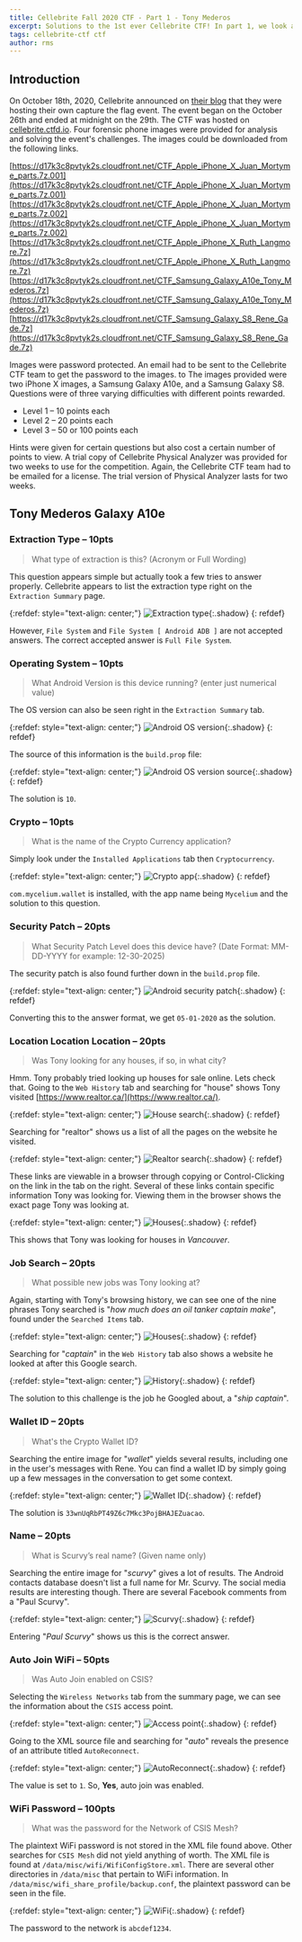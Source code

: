 ```yaml
---
title: Cellebrite Fall 2020 CTF - Part 1 - Tony Mederos
excerpt: Solutions to the 1st ever Cellebrite CTF! In part 1, we look at the answers to the Tony Mederos image provided.
tags: cellebrite-ctf ctf
author: rms
---
```


## Introduction

On October 18th, 2020, Cellebrite announced on [their blog](https://www.cellebrite.com/en/blog/join-the-first-cellebrite-capture-the-flag-ctf-event/) that they were hosting their own capture the flag event. The event began on the October 26th and ended at midnight on the 29th. The CTF was hosted on [cellebrite.ctfd.io](https://cellebrite.ctfd.io/). Four forensic phone images were provided for analysis and solving the event's challenges. The images could be downloaded from the following links.

[https://d17k3c8pvtyk2s.cloudfront.net/CTF_Apple_iPhone_X_Juan_Mortyme_parts.7z.001](https://d17k3c8pvtyk2s.cloudfront.net/CTF_Apple_iPhone_X_Juan_Mortyme_parts.7z.001)
[https://d17k3c8pvtyk2s.cloudfront.net/CTF_Apple_iPhone_X_Juan_Mortyme_parts.7z.002](https://d17k3c8pvtyk2s.cloudfront.net/CTF_Apple_iPhone_X_Juan_Mortyme_parts.7z.002)
[https://d17k3c8pvtyk2s.cloudfront.net/CTF_Apple_iPhone_X_Ruth_Langmore.7z](https://d17k3c8pvtyk2s.cloudfront.net/CTF_Apple_iPhone_X_Ruth_Langmore.7z)
[https://d17k3c8pvtyk2s.cloudfront.net/CTF_Samsung_Galaxy_A10e_Tony_Mederos.7z](https://d17k3c8pvtyk2s.cloudfront.net/CTF_Samsung_Galaxy_A10e_Tony_Mederos.7z)
[https://d17k3c8pvtyk2s.cloudfront.net/CTF_Samsung_Galaxy_S8_Rene_Gade.7z](https://d17k3c8pvtyk2s.cloudfront.net/CTF_Samsung_Galaxy_S8_Rene_Gade.7z)

Images were password protected. An email had to be sent to the Cellebrite CTF team to get the password to the images. to The images provided were two iPhone X images, a Samsung Galaxy A10e, and a Samsung Galaxy S8. Questions were of three varying difficulties with different points rewarded. 

- Level 1 – 10 points each
- Level 2 – 20 points each
- Level 3 – 50 or 100 points each

Hints were given for certain questions but also cost a certain number of points to view. A trial copy of Cellebrite Physical Analyzer was provided for two weeks to use for the competition. Again, the Cellebrite CTF team had to be emailed for a license. The trial version of Physical Analyzer lasts for two weeks.

## Tony Mederos Galaxy A10e

### Extraction Type – 10pts

> What type of extraction is this? (Acronym or Full Wording)

This question appears simple but actually took a few tries to answer properly. Cellebrite appears to list the extraction type right on the `Extraction Summary` page. 

{:refdef: style="text-align: center;"}
![Extraction type](https://starwarsfan2099.github.io/public/2020-11-02/tony_1.JPG){:.shadow}
{: refdef}

However, `File System` and `File System [ Android ADB ]` are not accepted answers. The correct accepted answer is `Full File System`. 

### Operating System – 10pts

> What Android Version is this device running? (enter just numerical value)

The OS version can also be seen right in the `Extraction Summary` tab. 

{:refdef: style="text-align: center;"}
![Android OS version](https://starwarsfan2099.github.io/public/2020-11-02/tony_2.JPG){:.shadow}
{: refdef}

The source of this information is the `build.prop` file:

{:refdef: style="text-align: center;"}
![Android OS version source](https://starwarsfan2099.github.io/public/2020-11-02/tony_3.JPG){:.shadow}
{: refdef}

The solution is `10`.

### Crypto – 10pts

> What is the name of the Crypto Currency application?

Simply look under the `Installed Applications` tab then `Cryptocurrency`.

{:refdef: style="text-align: center;"}
![Crypto app](https://starwarsfan2099.github.io/public/2020-11-02/tony_5.JPG){:.shadow}
{: refdef}

`com.mycelium.wallet` is installed, with the app name being `Mycelium` and the solution to this question.

### Security Patch – 20pts

> What Security Patch Level does this device have? (Date Format: MM-DD-YYYY for example: 12-30-2025)

The security patch is also found further down in the `build.prop` file. 

{:refdef: style="text-align: center;"}
![Android security patch](https://starwarsfan2099.github.io/public/2020-11-02/tony_4.JPG){:.shadow}
{: refdef}

Converting this to the answer format, we get `05-01-2020` as the solution.

### Location Location Location – 20pts

> Was Tony looking for any houses, if so, in what city?

Hmm. Tony probably tried looking up houses for sale online. Lets check that. Going to the `Web History` tab and searching for "house" shows Tony visited [https://www.realtor.ca/](https://www.realtor.ca/).

{:refdef: style="text-align: center;"}
![House search](https://starwarsfan2099.github.io/public/2020-11-02/tony_6.JPG){:.shadow}
{: refdef}

Searching for "realtor" shows us a list of all the pages on the website he visited. 

{:refdef: style="text-align: center;"}
![Realtor search](https://starwarsfan2099.github.io/public/2020-11-02/tony_7.JPG){:.shadow}
{: refdef}

These links are viewable in a browser through copying or Control-Clicking on the link in the tab on the right. Several of these links contain specific information Tony was looking for. Viewing them in the browser shows the exact page Tony was looking at.

{:refdef: style="text-align: center;"}
![Houses](https://starwarsfan2099.github.io/public/2020-11-02/tony_8.JPG){:.shadow}
{: refdef}

This shows that Tony was looking for houses in *Vancouver*. 

### Job Search – 20pts

> What possible new jobs was Tony looking at?

Again, starting with Tony's browsing history, we can see one of the nine phrases Tony searched is "*how much does an oil tanker captain make*", found under the `Searched Items` tab.

{:refdef: style="text-align: center;"}
![Houses](https://starwarsfan2099.github.io/public/2020-11-02/tony_9.JPG){:.shadow}
{: refdef}

Searching for "*captain*" in the `Web History` tab also shows a website he looked at after this Google search. 

{:refdef: style="text-align: center;"}
![History](https://starwarsfan2099.github.io/public/2020-11-02/tony_10.JPG){:.shadow}
{: refdef}

The solution to this challenge is the job he Googled about, a "*ship captain*".

### Wallet ID – 20pts

> What's the Crypto Wallet ID?

Searching the entire image for "*wallet*" yields several results, including one in the user's messages with Rene. You can find a wallet ID by simply going up a few messages in the conversation to get some context.

{:refdef: style="text-align: center;"}
![Wallet ID](https://starwarsfan2099.github.io/public/2020-11-02/tony_11.JPG){:.shadow}
{: refdef}

The solution is `33wnUqRbPT49Z6c7Mkc3PojBHAJEZuacao`.

### Name – 20pts

> What is Scurvy’s real name? (Given name only)

Searching the entire image for "*scurvy*" gives a lot of results. The Android contacts database doesn't list a full name for Mr. Scurvy. The social media results are interesting though. There are several Facebook comments from a "Paul Scurvy".

{:refdef: style="text-align: center;"}
![Scurvy](https://starwarsfan2099.github.io/public/2020-11-02/tony_12.JPG){:.shadow}
{: refdef}

Entering "*Paul Scurvy*" shows us this is the correct answer.

### Auto Join WiFi – 50pts

> Was Auto Join enabled on CSIS?

Selecting the `Wireless Networks` tab from the summary page, we can see the information about the `CSIS` access point.

{:refdef: style="text-align: center;"}
![Access point](https://starwarsfan2099.github.io/public/2020-11-02/tony_13.JPG){:.shadow}
{: refdef}

Going to the XML source file and searching for "*auto*" reveals the presence of an attribute titled `AutoReconnect`. 

{:refdef: style="text-align: center;"}
![AutoReconnect](https://starwarsfan2099.github.io/public/2020-11-02/tony_14.JPG){:.shadow}
{: refdef}

The value is set to `1`. So, **Yes**, auto join was enabled.

### WiFi Password – 100pts

> What was the password for the Network of CSIS Mesh?

The plaintext WiFi password is not stored in the XML file found above. Other searches for `CSIS Mesh` did not yield anything of worth. The XML file is found at `/data/misc/wifi/WifiConfigStore.xml`. There are several other directories in `/data/misc` that pertain to WiFi information. In `/data/misc/wifi_share_profile/backup.conf`, the plaintext password can be seen in the file.

{:refdef: style="text-align: center;"}
![WiFi](https://starwarsfan2099.github.io/public/2020-11-02/tony_15.JPG){:.shadow}
{: refdef}

The password to the network is `abcdef1234`.